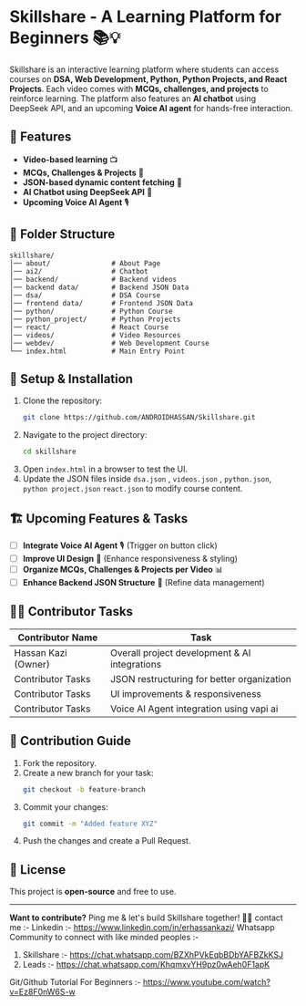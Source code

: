 # Skillshare - A Learning Platform for Beginners 📚💡

Skillshare is an interactive learning platform where students can access courses on **DSA, Web Development, Python, Python Projects, and React Projects**. Each video comes with **MCQs, challenges, and projects** to reinforce learning. The platform also features an **AI chatbot** using DeepSeek API, and an upcoming **Voice AI agent** for hands-free interaction.

## 🌟 Features
- **Video-based learning** 📺
- **MCQs, Challenges & Projects** 📝
- **JSON-based dynamic content fetching** 📂
- **AI Chatbot using DeepSeek API** 🤖
- **Upcoming Voice AI Agent** 🎙️

## 📁 Folder Structure
```
skillshare/
│── about/               # About Page
│── ai2/                 # Chatbot
│── backend/             # Backend videos
│── backend data/        # Backend JSON Data
│── dsa/                 # DSA Course
│── frontend data/       # Frontend JSON Data
│── python/              # Python Course
│── python_project/      # Python Projects
│── react/               # React Course
│── videos/              # Video Resources
│── webdev/              # Web Development Course
└── index.html           # Main Entry Point
```

## 🔧 Setup & Installation
1. Clone the repository:
   ```bash
   git clone https://github.com/ANDROIDHASSAN/Skillshare.git
   ```
2. Navigate to the project directory:
   ```bash
   cd skillshare
   ```
3. Open `index.html` in a browser to test the UI.
4. Update the JSON files inside `dsa.json` , `videos.json` , ` python.json `, ` python project.json ` `react.json` to modify course content.

## 🏗️ Upcoming Features & Tasks
- [ ] **Integrate Voice AI Agent** 🎙️ (Trigger on button click)
- [ ] **Improve UI Design** 🎨 (Enhance responsiveness & styling)
- [ ] **Organize MCQs, Challenges & Projects per Video** 📊
- [ ] **Enhance Backend JSON Structure** 📂 (Refine data management)

## 👨‍💻 Contributor Tasks
| Contributor Name | Task |
|-----------------|------|
| Hassan Kazi (Owner) | Overall project development & AI integrations |
| Contributor Tasks | JSON restructuring for better organization |
| Contributor Tasks | UI improvements & responsiveness |
| Contributor Tasks | Voice AI Agent integration using vapi ai |

## 🤝 Contribution Guide
1. Fork the repository.
2. Create a new branch for your task:
   ```bash
   git checkout -b feature-branch
   ```
3. Commit your changes:
   ```bash
   git commit -m "Added feature XYZ"
   ```
4. Push the changes and create a Pull Request.

## 📜 License
This project is **open-source** and free to use.

---
**Want to contribute?** Ping me & let's build Skillshare together! 🚀🔥
contact me :- 
Linkedin :- https://www.linkedin.com/in/erhassankazi/ 
Whatsapp Community to connect with like minded peoples :- 
1) Skillshare :- https://chat.whatsapp.com/BZXhPVkEqbBDbYAFBZkKSJ
2) Leads :- https://chat.whatsapp.com/KhqmxvYH9pz0wAeh0F1apK

 Git/Github Tutorial For Beginners :- https://www.youtube.com/watch?v=Ez8F0nW6S-w
